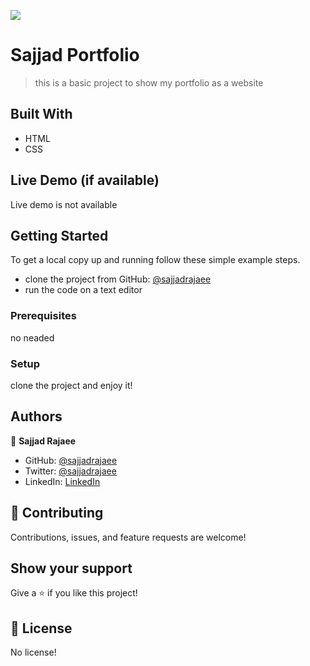 ![](https://img.shields.io/badge/Microverse-blueviolet)

# Sajjad Portfolio

> this is a basic project to show my portfolio as a website

## Built With

- HTML
- CSS

## Live Demo (if available)

Live demo is not available


## Getting Started

To get a local copy up and running follow these simple example steps.
- clone the project from GitHub: [@sajjadrajaee](https://github.com/sajjadrajaee/sajjad-portfolio)
- run the code on a text editor

### Prerequisites

no neaded 

### Setup

clone the project and enjoy it!



## Authors

👤 **Sajjad Rajaee**

- GitHub: [@sajjadrajaee](https://github.com/sajjadrajaee)
- Twitter: [@sajjadrajaee](https://twitter.com/sajjadrajaee)
- LinkedIn: [LinkedIn](https://linkedin.com/in/sajjadrajaee)



## 🤝 Contributing

Contributions, issues, and feature requests are welcome!

## Show your support

Give a ⭐️ if you like this project!


## 📝 License

No license!
